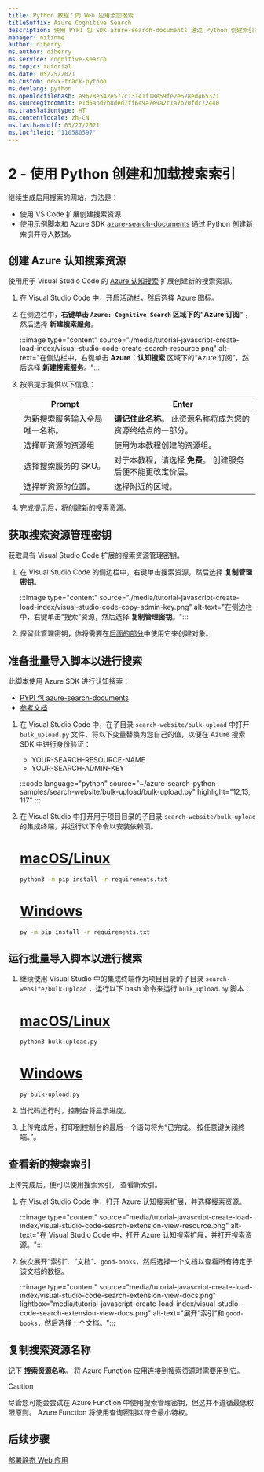 ```yaml
---
title: Python 教程：向 Web 应用添加搜索
titleSuffix: Azure Cognitive Search
description: 使用 PYPI 包 SDK azure-search-documents 通过 Python 创建索引并将 CSV 数据导入搜索索引中。
manager: nitinme
author: diberry
ms.author: diberry
ms.service: cognitive-search
ms.topic: tutorial
ms.date: 05/25/2021
ms.custom: devx-track-python
ms.devlang: python
ms.openlocfilehash: a9678e542e577c13141f18e59fe2e628ed465321
ms.sourcegitcommit: e1d5abd7b8ded7ff649a7e9a2c1a7b70fdc72440
ms.translationtype: HT
ms.contentlocale: zh-CN
ms.lasthandoff: 05/27/2021
ms.locfileid: "110580597"
---
```

# <a name="2---create-and-load-search-index-with-python"></a>2 - 使用 Python 创建和加载搜索索引

继续生成启用搜索的网站，方法是：
* 使用 VS Code 扩展创建搜索资源
* 使用示例脚本和 Azure SDK [azure-search-documents](https://pypi.org/project/azure-search-documents/) 通过 Python 创建新索引并导入数据。

## <a name="create-an-azure-cognitive-search-resource"></a>创建 Azure 认知搜索资源 

使用用于 Visual Studio Code 的 [Azure 认知搜索](https://marketplace.visualstudio.com/items?itemName=ms-azuretools.vscode-azurecognitivesearch) 扩展创建新的搜索资源。

1. 在 Visual Studio Code 中，开启[活动](https://code.visualstudio.com/docs/getstarted/userinterface)栏，然后选择 Azure 图标。 

1. 在侧边栏中，**右键单击 `Azure: Cognitive Search` 区域下的“Azure 订阅”** ，然后选择 **新建搜索服务**。

    :::image type="content" source="./media/tutorial-javascript-create-load-index/visual-studio-code-create-search-resource.png" alt-text="在侧边栏中，右键单击 **Azure：认知搜索** 区域下的“Azure 订阅”，然后选择 **新建搜索服务**。":::

1. 按照提示提供以下信息：

    |Prompt|Enter|
    |--|--|
    |为新搜索服务输入全局唯一名称。|**请记住此名称**。 此资源名称将成为您的资源终结点的一部分。|
    |选择新资源的资源组|使用为本教程创建的资源组。|
    |选择搜索服务的 SKU。|对于本教程，请选择 **免费**。 创建服务后便不能更改定价层。|
    |选择新资源的位置。|选择附近的区域。|

1. 完成提示后，将创建新的搜索资源。 

## <a name="get-your-search-resource-admin-key"></a>获取搜索资源管理密钥

获取具有 Visual Studio Code 扩展的搜索资源管理密钥。 

1. 在 Visual Studio Code 的侧边栏中，右键单击搜索资源，然后选择 **复制管理密钥**。

    :::image type="content" source="./media/tutorial-javascript-create-load-index/visual-studio-code-copy-admin-key.png" alt-text="在侧边栏中，右键单击“搜索”资源，然后选择 **复制管理密钥**。":::

1. 保留此管理密钥，你将需要在[后面的部分](#prepare-the-bulk-import-script-for-search)中使用它来创建对象。 

## <a name="prepare-the-bulk-import-script-for-search"></a>准备批量导入脚本以进行搜索

此脚本使用 Azure SDK 进行认知搜索：

* [PYPI 包 azure-search-documents](https://pypi.org/project/azure-search-documents/)
* [参考文档](/python/api/azure-search-documents)

1. 在 Visual Studio Code 中，在子目录 `search-website/bulk-upload` 中打开 `bulk_upload.py` 文件，将以下变量替换为您自己的值，以便在 Azure 搜索 SDK 中进行身份验证：

    * YOUR-SEARCH-RESOURCE-NAME
    * YOUR-SEARCH-ADMIN-KEY

    :::code language="python" source="~/azure-search-python-samples/search-website/bulk-upload/bulk-upload.py" highlight="12,13, 117" :::

1. 在 Visual Studio 中打开用于项目目录的子目录 `search-website/bulk-upload` 的集成终端，并运行以下命令以安装依赖项。 

    # <a name="macoslinux"></a>[macOS/Linux](#tab/linux-install)
    
    ```bash
    python3 -m pip install -r requirements.txt 
    ```
    
    # <a name="windows"></a>[Windows](#tab/windows-install)

    ```bash
    py -m pip install -r requirements.txt 
    ```

## <a name="run-the-bulk-import-script-for-search"></a>运行批量导入脚本以进行搜索

1. 继续使用 Visual Studio 中的集成终端作为项目目录的子目录 `search-website/bulk-upload` ，运行以下 bash 命令来运行 `bulk_upload.py` 脚本：

    # <a name="macoslinux"></a>[macOS/Linux](#tab/linux-run)
    
    ```bash
    python3 bulk-upload.py
    ```
    
    # <a name="windows"></a>[Windows](#tab/windows-run)

    ```bash
    py bulk-upload.py
    ```


1. 当代码运行时，控制台将显示进度。 
1. 上传完成后，打印到控制台的最后一个语句将为“已完成。 按任意键关闭终端。”。

## <a name="review-the-new-search-index"></a>查看新的搜索索引

上传完成后，便可以使用搜索索引。 查看新索引。

1. 在 Visual Studio Code 中，打开 Azure 认知搜索扩展，并选择搜索资源。  

    :::image type="content" source="media/tutorial-javascript-create-load-index/visual-studio-code-search-extension-view-resource.png" alt-text="在 Visual Studio Code 中，打开 Azure 认知搜索扩展，并打开搜索资源。":::

1. 依次展开“索引”、“文档”、`good-books`，然后选择一个文档以查看所有特定于该文档的数据。
 
    :::image type="content" source="media/tutorial-javascript-create-load-index/visual-studio-code-search-extension-view-docs.png" lightbox="media/tutorial-javascript-create-load-index/visual-studio-code-search-extension-view-docs.png" alt-text="展开“索引”和 `good-books`，然后选择一个文档。":::

## <a name="copy-your-search-resource-name"></a>复制搜索资源名称

记下 **搜索资源名称**。 将 Azure Function 应用连接到搜索资源时需要用到它。 

> [!CAUTION]
> 尽管您可能会尝试在 Azure Function 中使用搜索管理密钥，但这并不遵循最低权限原则。 Azure Function 将使用查询密钥以符合最小特权。 

## <a name="next-steps"></a>后续步骤

[部署静态 Web 应用](tutorial-python-deploy-static-web-app.md)